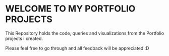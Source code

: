 # WELCOME TO MY PORTFOLIO PROJECTS
This Repository holds the code, queries and visualizations from the Portfolio projects i created.

Please feel free to go through and all feedback will be appreciated :D
